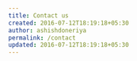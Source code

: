 ```yaml
---
title: Contact us
created: 2016-07-12T18:19:18+05:30
author: ashishdoneriya
permalink: /contact
updated: 2016-07-12T18:19:18+05:30
---
```

<!--[contact-form-7 id="233" title="Contact form 1"]-->
